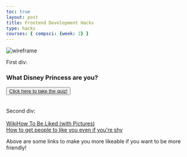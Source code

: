 ```yaml
---
toc: true
layout: post
title: Frontend Development Hacks
type: hacks
courses: { compsci: {week: 2} }
---
```


![wireframe]({{site.baseurl}}/images/wireframe.png)

First div:
<p><h3>What Disney Princess are you?</h3></p>
<div>
    <button><a href="https://www.buzzfeed.com/mccarricksean/which-disney-princes-are-you">Click here to take the quiz!</a></button>
</div>

<br>
<br>
Second div:
<br>
<br>
<a href="https://www.wikihow.com/Be-Liked">WikiHow To Be Liked (with Pictures)</a><br>
<a href="https://www.betterup.com/blog/how-to-make-people-like-you">How to get people to like you even if you're shy</a><br>

<div>
<p>Above are some links to make you more likeable if you want to be more friendly!</p>
</div>
